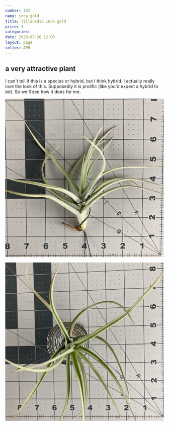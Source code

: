 ```yaml
---
number: 132
name: inca gold
title: Tillansdia inca gold
price: 3
categories: 
date: 2020-07-20 12:00
layout: page
seller: APH
---
```

## a very attractive plant

I can't tell if this is a species or hybrid, but I think hybrid. I actually really love the look of this. Supposedly it is prolific (like you'd expect a hybrid to be). So we'll see how it does for me.

!["Tillandsia inca gold"](/i/IMG_0393.jpeg "Tillandsia inca gold")

!["Tillandsia inca gold"](/i/IMG_0394.jpeg "Tillandsia inca gold")
